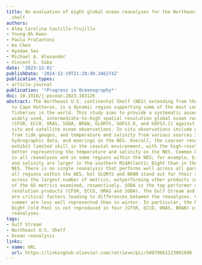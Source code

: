 ```yaml
---
title: An evaluation of eight global ocean reanalyses for the Northeast U.S. Continental
  shelf
authors:
- Alma Carolina Castillo-Trujillo
- Young-Oh Kwon
- Paula Fratantoni
- Ke Chen
- Hyodae Seo
- Michael A. Alexander
- Vincent S. Saba
date: '2023-12-01'
publishDate: '2024-12-19T21:28:49.346274Z'
publication_types:
- article-journal
publication: '*Progress in Oceanography*'
doi: 10.1016/j.pocean.2023.103126
abstract: The Northeast U.S. continental Shelf (NES) extending from the Gulf of Maine
  to Cape Hatteras, is a dynamic region supporting some of the most commercially valuable
  fisheries in the world. This study aims to provide a systematic assessment of eight
  widely used, intermediate-to-high spatial resolution global ocean reanalysis products
  (CFSR, ECCO, ORAS, SODA, BRAN, GLORYS, GOFS3.0, and GOFS3.1) against available in
  situ and satellite ocean observations. In situ observations include water level
  from tide gauges, and temperature and salinity from various sources including shipboard
  hydrographic data, and moorings on the NES. Overall, the coarser resolution products
  exhibit limited skill in the coastal environment, with the high-resolution products
  better representing the temperature and salinity on the NES. Common biases are found
  in all reanalyses and in some regions within the NES; for example, biases in temperature
  and salinity are larger in the southern MidAtlantic Bight than in the rest of the
  NES. There is no single reanalysis that performs well across all parame­ ters in
  all regions within the NES, but GLORYS and BRAN stand out for their superior performance
  across the largest number of metrics, outperforming other products in 22 and 25
  of the 65 metrics examined, respectively. SODA is the top performer among the coarser
  resolution products (CFSR, ECCO, ORAS and SODA). The Gulf Stream and local bathymetry
  are critical factors leading to differences between the reanalyses. Conditions in
  summer are less well represented than in winter. In particular, the Mid-Atlantic
  Bight Cold Pool is not reproduced in four (CFSR, ECCO, ORAS, BRAN) of the eight
  reanalyses.
tags:
- Gulf Stream
- Northeast U.S. Shelf
- Ocean reanalysis
links:
- name: URL
  url: https://linkinghub.elsevier.com/retrieve/pii/S0079661123001696
---
```

